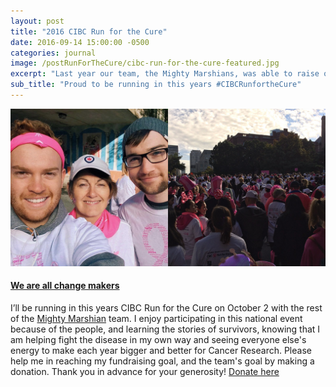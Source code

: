 ```yaml
---
layout: post
title: "2016 CIBC Run for the Cure"
date: 2016-09-14 15:00:00 -0500
categories: journal
image: /postRunForTheCure/cibc-run-for-the-cure-featured.jpg
excerpt: "Last year our team, the Mighty Marshians, was able to raise over $5,000 for the CIBC Run for the Cure, help us get there again for 2016! "
sub_title: "Proud to be running in this years #CIBCRunfortheCure"
---
```


<div class="postImg">
  <a href="http://cibcrunforthecure.supportcbcf.com/site/TR/RunfortheCureFY17/RFTC17?px=4119788&pg=personal&fr_id=2551&imt=personal&uuid=390ab62b-3b02-45a4-aae9-f0f4099d53f5&bc=1473964138102">
    <img src="/img/postRunForTheCure/cibc-run-for-the-cure.jpg" />
  </a>
</div>

#### [We are all change makers](http://cibcrunforthecure.supportcbcf.com/site/TR/RunfortheCureFY17/RFTC17?px=4119788&pg=personal&fr_id=2551&imt=personal&uuid=390ab62b-3b02-45a4-aae9-f0f4099d53f5&bc=1473964138102)

I’ll be running in this years CIBC Run for the Cure on October 2 with the rest of the [Mighty Marshian](http://cibcrunforthecure.supportcbcf.com/site/TR/RunfortheCureFY17/RFTC17?team_id=98511&pg=team&fr_id=2551) team. I enjoy participating in this national event because of the people, and learning the stories of survivors, knowing that I am helping fight the disease in my own way and seeing everyone else's energy to make each year bigger and better for Cancer Research. Please help me in reaching my fundraising goal, and the team's goal by making a donation. Thank you in advance for your generosity! [Donate here](http://cibcrunforthecure.supportcbcf.com/site/TR/RunfortheCureFY17/RFTC17?px=4119788&pg=personal&fr_id=2551&imt=personal&uuid=390ab62b-3b02-45a4-aae9-f0f4099d53f5&bc=1473964138102)
